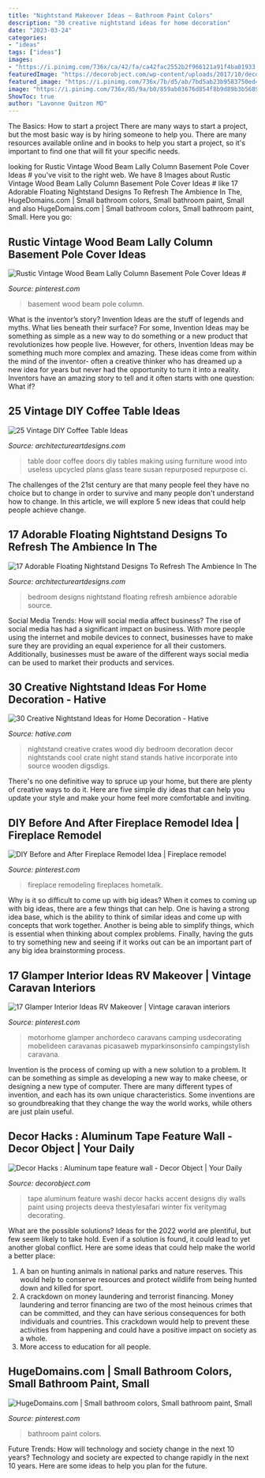 ```yaml
---
title: "Nightstand Makeover Ideas ~ Bathroom Paint Colors"
description: "30 creative nightstand ideas for home decoration"
date: "2023-03-24"
categories:
- "ideas"
tags: ["ideas"]
images:
- "https://i.pinimg.com/736x/ca/42/fa/ca42fac2552b2f966121a91f4ba01933.jpg"
featuredImage: "https://decorobject.com/wp-content/uploads/2017/10/decor-hacks-aluminum-tape-feature-wall.jpg"
featured_image: "https://i.pinimg.com/736x/7b/d5/ab/7bd5ab23b9583750ed4d6fed0dcd9502.jpg"
image: "https://i.pinimg.com/736x/85/9a/b0/859ab03676d854f8b9d89b3b568908c8.jpg"
ShowToc: true
author: "Lavonne Quitzon MD"
---
```



The Basics: How to start a project
There are many ways to start a project, but the most basic way is by hiring someone to help you. There are many resources available online and in books to help you start a project, so it's important to find one that will fit your specific needs.

	

		
looking for Rustic Vintage Wood Beam Lally Column Basement Pole Cover Ideas # you've visit to the right web. We have 8 Images about Rustic Vintage Wood Beam Lally Column Basement Pole Cover Ideas # like 17 Adorable Floating Nightstand Designs To Refresh The Ambience In The, HugeDomains.com | Small bathroom colors, Small bathroom paint, Small and also HugeDomains.com | Small bathroom colors, Small bathroom paint, Small. Here you go:
		
    
## Rustic Vintage Wood Beam Lally Column Basement Pole Cover Ideas #

<img loading=lazy src="https://i.pinimg.com/736x/7b/d5/ab/7bd5ab23b9583750ed4d6fed0dcd9502.jpg" onerror="this.onerror=null;this.src='https://tse1.mm.bing.net/th?id=OIP.lB7pPDwHefau5iZOSkKbOQAAAA&amp;pid=15.1';" alt="Rustic Vintage Wood Beam Lally Column Basement Pole Cover Ideas #">

_Source: pinterest.com_

>basement wood beam pole column. 

	

What is the inventor’s story?
Invention Ideas are the stuff of legends and myths. What lies beneath their surface? For some, Invention Ideas may be something as simple as a new way to do something or a new product that revolutionizes how people live. However, for others, Invention Ideas may be something much more complex and amazing. These ideas come from within the mind of the inventor- often a creative thinker who has dreamed up a new idea for years but never had the opportunity to turn it into a reality. Inventors have an amazing story to tell and it often starts with one question: What if?

    
## 25 Vintage DIY Coffee Table Ideas

<img loading=lazy src="https://www.architectureartdesigns.com/wp-content/uploads/2014/01/2241.jpg" onerror="this.onerror=null;this.src='https://tse2.mm.bing.net/th?id=OIP.Tnwfo1PMh76llenZGcE-wgHaJ3&amp;pid=15.1';" alt="25 Vintage DIY Coffee Table Ideas">

_Source: architectureartdesigns.com_

>table door coffee doors diy tables making using furniture wood into useless upcycled plans glass teare susan repurposed repurpose ci. 

	

The challenges of the 21st century are that many people feel they have no choice but to change in order to survive and many people don't understand how to change. In this article, we will explore 5 new ideas that could help people achieve change.

    
## 17 Adorable Floating Nightstand Designs To Refresh The Ambience In The

<img loading=lazy src="https://www.architectureartdesigns.com/wp-content/uploads/2016/08/11-27-630x504.jpg" onerror="this.onerror=null;this.src='https://tse3.mm.bing.net/th?id=OIP.4YqfRcqipCPJcePBy02qPgHaF7&amp;pid=15.1';" alt="17 Adorable Floating Nightstand Designs To Refresh The Ambience In The">

_Source: architectureartdesigns.com_

>bedroom designs nightstand floating refresh ambience adorable source. 

	

Social Media Trends: How will social media affect business?
The rise of social media has had a significant impact on business. With more people using the internet and mobile devices to connect, businesses have to make sure they are providing an equal experience for all their customers. Additionally, businesses must be aware of the different ways social media can be used to market their products and services.

    
## 30 Creative Nightstand Ideas For Home Decoration - Hative

<img loading=lazy src="https://hative.com/wp-content/uploads/2014/06/nightstand-ideas/27-creative-nightstand-ideas.jpg" onerror="this.onerror=null;this.src='https://tse2.mm.bing.net/th?id=OIP.hLA0CF-BklcYrnRvJzARkAHaJ4&amp;pid=15.1';" alt="30 Creative Nightstand Ideas for Home Decoration - Hative">

_Source: hative.com_

>nightstand creative crates wood diy bedroom decoration decor nightstands cool crate night stand stands hative incorporate into source wooden digsdigs. 

	

There's no one definitive way to spruce up your home, but there are plenty of creative ways to do it. Here are five simple diy ideas that can help you update your style and make your home feel more comfortable and inviting.

    
## DIY Before And After Fireplace Remodel Idea | Fireplace Remodel

<img loading=lazy src="https://i.pinimg.com/736x/cb/e2/62/cbe262a41ef354480cbb856f8eb19371.jpg" onerror="this.onerror=null;this.src='https://tse1.mm.bing.net/th?id=OIP.6RiXcl8SE4dv2_FFdpewGwHaLG&amp;pid=15.1';" alt="DIY Before and After Fireplace Remodel Idea | Fireplace remodel">

_Source: pinterest.com_

>fireplace remodeling fireplaces hometalk. 

	

Why is it so difficult to come up with big ideas?
When it comes to coming up with big ideas, there are a few things that can help. One is having a strong idea base, which is the ability to think of similar ideas and come up with concepts that work together. Another is being able to simplify things, which is essential when thinking about complex problems. Finally, having the guts to try something new and seeing if it works out can be an important part of any big idea brainstorming process.

    
## 17 Glamper Interior Ideas RV Makeover | Vintage Caravan Interiors

<img loading=lazy src="https://i.pinimg.com/736x/85/9a/b0/859ab03676d854f8b9d89b3b568908c8.jpg" onerror="this.onerror=null;this.src='https://tse4.mm.bing.net/th?id=OIP.Jh_JbTl3z1evTm6rxJtdSQHaLK&amp;pid=15.1';" alt="17 Glamper Interior Ideas RV Makeover | Vintage caravan interiors">

_Source: pinterest.com_

>motorhome glamper anchordeco caravans camping usdecorating mobelideen caravanas picasaweb myparkinsonsinfo campingstylish caravana. 

	

Invention is the process of coming up with a new solution to a problem. It can be something as simple as developing a new way to make cheese, or designing a new type of computer. There are many different types of invention, and each has its own unique characteristics. Some inventions are so groundbreaking that they change the way the world works, while others are just plain useful.

    
## Decor Hacks : Aluminum Tape Feature Wall - Decor Object | Your Daily

<img loading=lazy src="https://decorobject.com/wp-content/uploads/2017/10/decor-hacks-aluminum-tape-feature-wall.jpg" onerror="this.onerror=null;this.src='https://tse4.mm.bing.net/th?id=OIP.cbWLFFFI-wqstWbfTqLLawHaJ3&amp;pid=15.1';" alt="Decor Hacks : Aluminum tape feature wall - Decor Object | Your Daily">

_Source: decorobject.com_

>tape aluminum feature washi decor hacks accent designs diy walls paint using projects deeva thestylesafari winter fix veritymag decorating. 

	

What are the possible solutions?
Ideas for the 2022 world are plentiful, but few seem likely to take hold. Even if a solution is found, it could lead to yet another global conflict. Here are some ideas that could help make the world a better place: 
1. A ban on hunting animals in national parks and nature reserves. This would help to conserve resources and protect wildlife from being hunted down and killed for sport.
2. A crackdown on money laundering and terrorist financing. Money laundering and terror financing are two of the most heinous crimes that can be committed, and they can have serious consequences for both individuals and countries. This crackdown would help to prevent these activities from happening and could have a positive impact on society as a whole.
3. More access to education for all people.

    
## HugeDomains.com | Small Bathroom Colors, Small Bathroom Paint, Small

<img loading=lazy src="https://i.pinimg.com/736x/ca/42/fa/ca42fac2552b2f966121a91f4ba01933.jpg" onerror="this.onerror=null;this.src='https://tse1.mm.bing.net/th?id=OIP.Q8pv_3uuvZ_AcqlOAYHnfQHaLH&amp;pid=15.1';" alt="HugeDomains.com | Small bathroom colors, Small bathroom paint, Small">

_Source: pinterest.com_

>bathroom paint colors. 

	

Future Trends: How will technology and society change in the next 10 years?
Technology and society are expected to change rapidly in the next 10 years. Here are some ideas to help you plan for the future.

